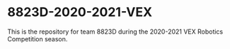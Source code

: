 # 8823D-2020-2021-VEX
This is the repository for team 8823D during the 2020-2021 VEX Robotics Competition season. 
